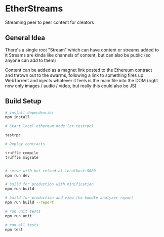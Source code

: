 # EtherStreams

Streaming peer to peer content for creators

## General Idea

There's a single root "Stream" which can have content or streams added to it
Streams are kinda like channels of content, but can also be public (so anyone can add to them)

Content can be added as a magnet link posted to the Ethereum contract and thrown out to the swarms, following a link to something fires up WebTorrent and injects whatever it feels is the main file into the DOM (right now only images / audio / video, but really this could also be JS)

## Build Setup

``` bash
# install dependencies
npm install

# Start local ethereum node (or testrpc)

testrpc

# Deploy contracts

truffle compile
truffle migrate


# serve with hot reload at localhost:8080
npm run dev

# build for production with minification
npm run build

# build for production and view the bundle analyzer report
npm run build --report

# run unit tests
npm run unit

# run all tests
npm test
```
